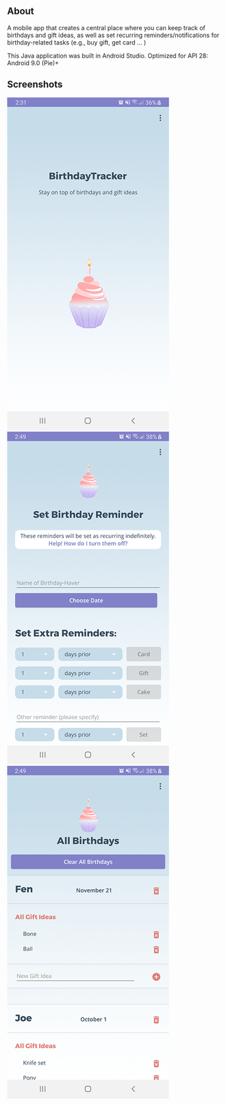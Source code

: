 ## About
A mobile app that creates a central place where you can keep track of birthdays and gift ideas, as well as set recurring reminders/notifications for birthday-related tasks (e.g., buy gift, get card ... )

This Java application was built in Android Studio. Optimized for API 28: Android 9.0 (Pie)+

## Screenshots
![Main activity in portrait mode](Screenshots/birthdaytracker_mainscreen.png "Portrait - Main View")
![Portrait view of set reminders fragment](Screenshots/birthdaytracker_setreminder.png "Portrait - Set Reminders")
![Portrait view of birthday list fragment](Screenshots/birthdaytracker_birthdays.png "Portrait - All Birthdays")
